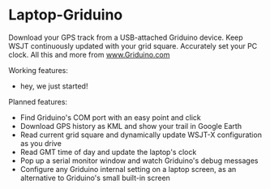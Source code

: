 # Laptop-Griduino
Download your GPS track from a USB-attached Griduino device. Keep WSJT continuously updated with your grid square. Accurately set your PC clock. All this and more from www.Griduino.com

Working features:
* hey, we just started!

Planned features:
* Find Griduino's COM port with an easy point and click
* Download GPS history as KML and show your trail in Google Earth
* Read current grid square and dynamically update WSJT-X configuration as you drive
* Read GMT time of day and update the laptop's clock
* Pop up a serial monitor window and watch Griduino's debug messages
* Configure any Griduino internal setting on a laptop screen, as an alternative to Griduino's small built-in screen
